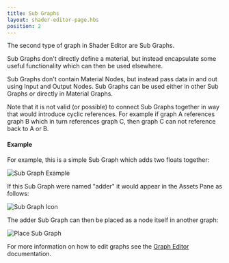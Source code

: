 ```yaml
---
title: Sub Graphs
layout: shader-editor-page.hbs
position: 2
---
```


The second type of graph in Shader Editor are Sub Graphs.

Sub Graphs don't directly define a material, but instead encapsulate some useful functionality which can then be used elsewhere.

Sub Graphs don't contain Material Nodes, but instead pass data in and out using Input and Output Nodes. Sub Graphs can be used either in other Sub Graphs or directly in Material Graphs.

Note that it is not valid (or possible) to connect Sub Graphs together in way that would introduce cyclic references. For example if graph A references graph B which in turn references graph C, then graph C can not reference back to A or B.

#### Example

For example, this is a simple Sub Graph which adds two floats together:

![Sub Graph Example][1]

If this Sub Graph were named "adder" it would appear in the Assets Pane as follows:

![Sub Graph Icon][2]

The adder Sub Graph can then be placed as a node itself in another graph:

![Place Sub Graph][3]

For more information on how to edit graphs see the [Graph Editor][1] documentation.

[1]: /images/shader-editor/overview-graph-sub-graph.png
[2]: /images/shader-editor/overview-graph-sub-graph-icon.png
[3]: /images/shader-editor/overview-graph-place-sub-graph.gif
